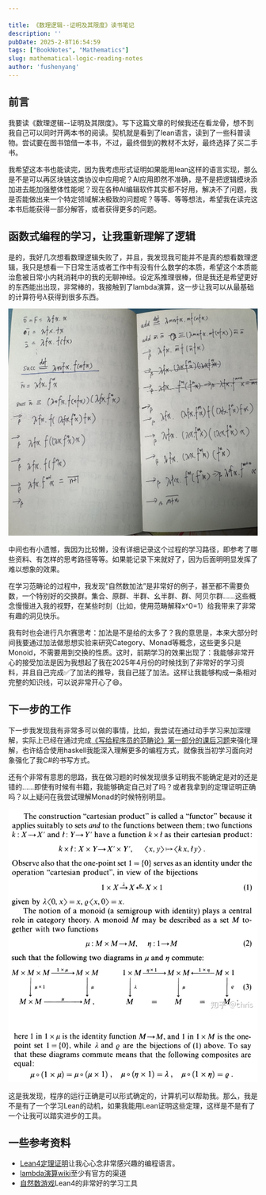 ```yaml
---

title: 《数理逻辑--证明及其限度》读书笔记
description: ''
pubDate: 2025-2-8T16:54:59
tags: ["BookNotes", "Mathematics"]
slug: mathematical-logic-reading-notes
author: 'fushenyang'
---
```


## 前言

我要读《数理逻辑--证明及其限度》。写下这篇文章的时候我还在看龙骨，想不到我自己可以同时开两本书的阅读。契机就是看到了lean语言，读到了一些科普读物。尝试要在图书馆借一本书，不过，最终借到的教材不太好，最终选择了买二手书。

我希望这本书也能读完，因为我考虑形式证明如果能用lean这样的语言实现，那么是不是可以再区块链这类协议中应用呢？AI应用即然不准确，是不是把逻辑模块添加进去能加强整体性能呢？现在各种AI编辑软件其实都不好用，解决不了问题，我是否能做出来一个特定领域解决极致的问题呢？等等、等等想法，希望我在读完这本书后能获得一部分解答，或者获得更多的问题。

## 函数式编程的学习，让我重新理解了逻辑

是的，我好几次想看数理逻辑失败了，并且，我发现我可能并不是真的想看数理逻辑，我只是想看一下日常生活或者工作中有没有什么数学的本质，希望这个本质能治愈被日常小内耗消耗中的我的无聊神经。设定系推理很棒，但是我还是希望更好的东西能出出现，非常棒的，我接触到了lambda演算，这一步让我可以从最基础的计算符号$\lambda$获得到很多东西。

![是的，我自己推导出了加法！](book-2/note_for_lambda.jpeg)

中间也有小遗憾，我因为比较懒，没有详细记录这个过程的学习路径，即参考了哪些资料、有怎样的思考路径等等。如果能记录下来就好了，因为后面明明显发挥了难以想象的效果。

在学习范畴论的过程中，我发现“自然数加法”是非常好的例子，甚至都不需要负数，一个特别好的交换群。集合、原群、半群、幺半群、群、阿贝尔群……这些概念慢慢进入我的视野，在某些时刻（比如，使用范畴解释x^0=1）给我带来了非常有趣的洞见快乐。

我有时也会进行凡尔赛思考：加法是不是给的太多了？我的意思是，本来大部分时间我要通过加法做思想实验来研究Category、Monad等概念，这些更多只是Monoid，不需要用到交换的性质。这时，前期学习的效果出现了：我能够非常开心的接受加法是因为我想起了我在2025年4月份的时候找到了非常好的学习资料，并且自己完成✅了加法的推导，我自己搓了加法。这样让我能够构成一条相对完整的知识线，可以说非常开心了😄。

## 下一步的工作

下一步我发现我有非常多可以做的事情，比如，我尝试在通过动手学习来加深理解，实际上已经在通过完成[《写给程序员的范畴论》第一部分的课后习题](/Category-Theory-for-Programers-Homework-Answers-cn/)来强化理解，也许结合使用haskell我能深入理解更多的编程方式，就像我当初学习面向对象强化了我C#的书写方式。

还有个非常有意思的思路，我在做习题的时候发现很多证明我不能确定是对的还是错的……即使有时候有书籍，我能够确定自己对了吗？或者我拿到的定理证明正确吗？以上疑问在我尝试理解Monad的时候特别明显。

![这是结合性的证明，我的疑问是，(3-left)两条路径通向的M还是一个M吗？为什么是呢？](<book-2/parts_of_ gtm5.png>)

这是我发现，程序的运行正确是可以形式确定的，计算机可以帮助我。那么，我是不是有了一个学习Lean的动机，如果我能用Lean证明这些定理，这样是不是有了一个让我可以踏实进步的工具。

## 一些参考资料

- [Lean4定理证明](https://subfish-zhou.github.io/theorem_proving_in_lean4_zh_CN/title_page.html)让我心心念非常感兴趣的编程语言。
- [lambda演算wiki](https://oldyang.site/mathematical-logic-reading-notes/)至少有官方的渠道
- [自然数游戏](https://game.lookeng.cn/#/g/local/NNG4)Lean4的非常好的学习工具

